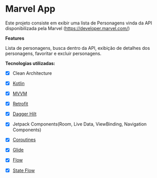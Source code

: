 # Marvel App

Este projeto consiste em exibir uma lista de Personagens vinda da API disponibilizada pela Marvel (https://developer.marvel.com/)

**Features**

Lista de personagens, busca dentro da API, exibição de detalhes dos personagens, favoritar e excluir personagens.

**Tecnologias utilizadas:**

- [x] Clean Architecture

- [x] [Kotlin](https://kotlinlang.org/docs/getting-started.html)
- [x] [MVVM](https://developer.android.com/jetpack/guide?gclid=CjwKCAiAjp6BBhAIEiwAkO9Wut2W9TLNRaql75qE26vP_xRvCfTBlBY5j8RHxc_r6RhC1HFPTprbwRoC32cQAvD_BwE&gclsrc=aw.ds) 
- [x] [Retrofit](https://square.github.io/retrofit/)
- [x] [Dagger Hilt](https://developer.android.com/training/dependency-injection/hilt-android?hl=pt-br)
- [x] Jetpack Components(Room, Live Data, ViewBinding, Navigation Components)
- [x] [Coroutines](https://developer.android.com/kotlin/coroutines?hl=pt&gclid=CjwKCAjw4c-ZBhAEEiwAZ105RfTrVnGJiLmLwOlpyyj1S5GTuooYlseMkB8hsgivPj9Eib9Ncva8bBoCYBAQAvD_BwE&gclsrc=aw.ds)
- [x] [Glide](https://github.com/bumptech/glide)
- [x] [Flow](https://developer.android.com/kotlin/flow#:~:text=In%20coroutines%2C%20a%20flow%20is,and%20can%20provide%20multiple%20values.)
- [x] [State Flow](https://developer.android.com/kotlin/flow/stateflow-and-sharedflow#:~:text=In%20Android%2C%20StateFlow%20is%20a,screen%20state%20survive%20configuration%20changes.)
